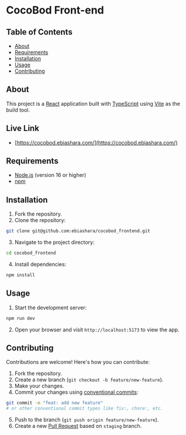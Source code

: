 # CocoBod Front-end

## Table of Contents

- [About](#about)
- [Requirements](#requirements)
- [Installation](#installation)
- [Usage](#usage)
- [Contributing](#contributing)

## About

This project is a [React](https://reactjs.org/) application built with [TypeScript](https://www.typescriptlang.org/) using [Vite](https://vitejs.dev/) as the build tool.

## Live Link

- [https://cocobod.ebiashara.com/](https://cocobod.ebiashara.com/)

## Requirements

- [Node.js](https://nodejs.org/) (version 16 or higher)
- [npm](https://www.npmjs.com/)

## Installation

1. Fork the repository.
2. Clone the repository:

```bash
git clone git@github.com:ebiashara/cocobod_frontend.git
```

3. Navigate to the project directory:

```bash
cd cocobod_frontend
```

4. Install dependencies:

```bash
npm install
```

## Usage

1. Start the development server:

```bash
npm run dev
```

2. Open your browser and visit `http://localhost:5173` to view the app.

## Contributing

Contributions are welcome! Here's how you can contribute:

1. Fork the repository.
2. Create a new branch (`git checkout -b feature/new-feature`).
3. Make your changes.
4. Commit your changes using [conventional commits](https://www.conventionalcommits.org/en/v1.0.0/):

```bash
git commit -m "feat: add new feature"
# or other conventional commit types like fix:, chore:, etc.
```

5. Push to the branch (`git push origin feature/new-feature`).
6. Create a new [Pull Request](https://docs.github.com/en/pull-requests/collaborating-with-pull-requests/proposing-changes-to-your-work-with-pull-requests/creating-a-pull-request) based on `staging` branch.
